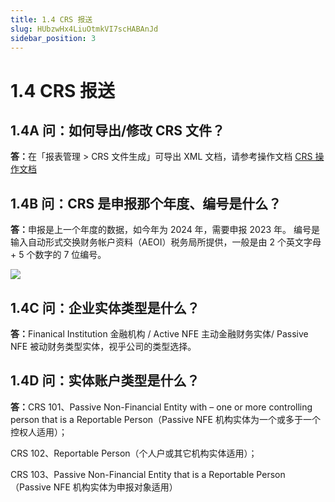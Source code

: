 ```yaml
---
title: 1.4 CRS 报送
slug: HUbzwHx4LiuOtmkVI7scHABAnJd
sidebar_position: 3
---
```



# 1.4 CRS 报送

## 1.4A 问：如何导出/修改 CRS 文件？

<b>答：</b>在「报表管理 &gt; CRS 文件生成」可导出 XML 文档，请参考操作文档 [CRS 操作文档](./Zf8xwz6teiNduAkCSPmcEf1mn4b)


## 1.4B 问：CRS 是申报那个年度、编号是什么？

<b>答：</b>申报是上一个年度的数据，如今年为 2024 年，需要申报 2023 年。
编号是输入自动形式交换财务帐户资料（AEOI）税务局所提供，一般是由 2 个英文字母 + 5 个数字的 7 位编号。

<img src="/assets/Mo0nbouPxoxfL0xBR5IcemPondf.png" src-width="2496" src-height="1084" align="center"/>

## 1.4C 问：企业实体类型是什么？

<b>答：</b>Finanical Institution 金融机构 / Active NFE 主动金融财务实体/ Passive NFE 被动财务类型实体，视乎公司的类型选择。

## 1.4D 问：实体账户类型是什么？

<b>答：</b>CRS 101、Passive Non-Financial Entity with – one or more controlling person that is a Reportable Person（Passive NFE 机构实体为一个或多于一个控权人适用）；

CRS 102、Reportable Person（个人户或其它机构实体适用）；

CRS 103、Passive Non-Financial Entity that is a Reportable Person（Passive NFE 机构实体为申报对象适用）

